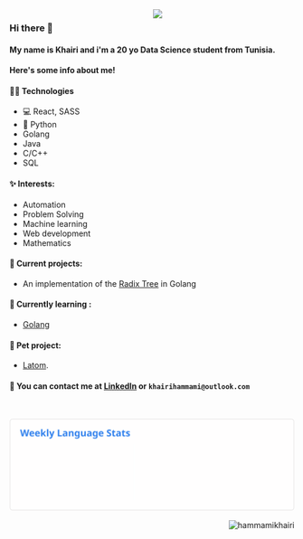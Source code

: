 <img align='right' src='https://user-images.githubusercontent.com/5713670/87202985-820dcb80-c2b6-11ea-9f56-7ec461c497c3.gif' width='250'>
                                                                                                                                  

### Hi there 👋
#### My name is Khairi and i'm a 20 yo Data Science student from Tunisia. 
#### Here's some info about me!


#### 👨‍💻 Technologies
* 💻 React, SASS
* 🐍 Python
* Golang
* Java
* C/C++
* SQL

#### ✨ Interests:
* Automation
* Problem Solving
* Machine learning
* Web development
* Mathematics

#### 🔭 Current projects: 
- An implementation of the [Radix Tree](https://github.com/hammamikhairi/Radix-Tree) in Golang

#### 🌱 Currently learning :
- [Golang](https://go.dev/)

#### 🐾 Pet project: 
- [Latom](https://github.com/hammamikhairi/Latom).

#### 💬 You can contact me at [LinkedIn](https://www.linkedin.com/in/khairi-hammami/) or `khairihammami@outlook.com`


<div align="center">
<br>

  ![Weekly Language Stats](https://raw.githubusercontent.com/hammamikhairi/HammamiKhairi/master/images/wakatime_weekly_language_stats.svg?v=2 "Weekly Language Stats")
<br>
<div>
<p align="right">
  <img src="https://komarev.com/ghpvc/?username=hammamikhairi&label=Profile%20views&color=0e75b6&style=flat" alt="hammamikhairi" />
</p>

<!--
Hiiiiiiiiiiiiiiiiiiiiiiiii :)


 <img src="https://activity-graph.herokuapp.com/graph?username=hammamikhairi&theme=gotham&area=true&hide_border=true&custom_title=My%20Contribution%20Graph" width="100%"/>

-->
